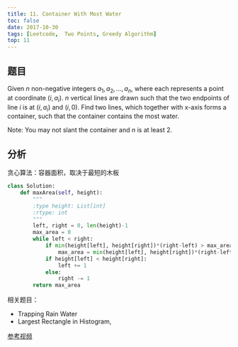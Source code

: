 ```yaml
---
title: 11. Container With Most Water
toc: false
date: 2017-10-30
tags: [Leetcode,  Two Points, Greedy Algorithm]
top: 11
---
```


## 题目

Given $n$ non-negative integers $a_1, a_2, ..., a_n$, where each represents a point at coordinate $(i, a_i)$. $n$ vertical lines are drawn such that the two endpoints of line $i$ is at $(i, a_i)$ and $(i, 0)$. Find two lines, which together with x-axis forms a container, such that the container contains the most water.

Note: You may not slant the container and $n$ is at least 2.


## 分析  

贪心算法：容器面积，取决于最短的木板


```python
class Solution:
    def maxArea(self, height):
        """
        :type height: List[int]
        :rtype: int
        """
        left, right = 0, len(height)-1
        max_area = 0
        while left < right:
            if min(height[left], height[right])*(right-left) > max_area:
                max_area = min(height[left], height[right])*(right-left)
            if height[left] < height[right]:
                left += 1
            else:
                right -= 1
        return max_area          
```


相关题目：

* Trapping Rain Water
* Largest Rectangle in Histogram,

[参考视频](https://www.youtube.com/watch?v=pdKz9TvIjS8)


